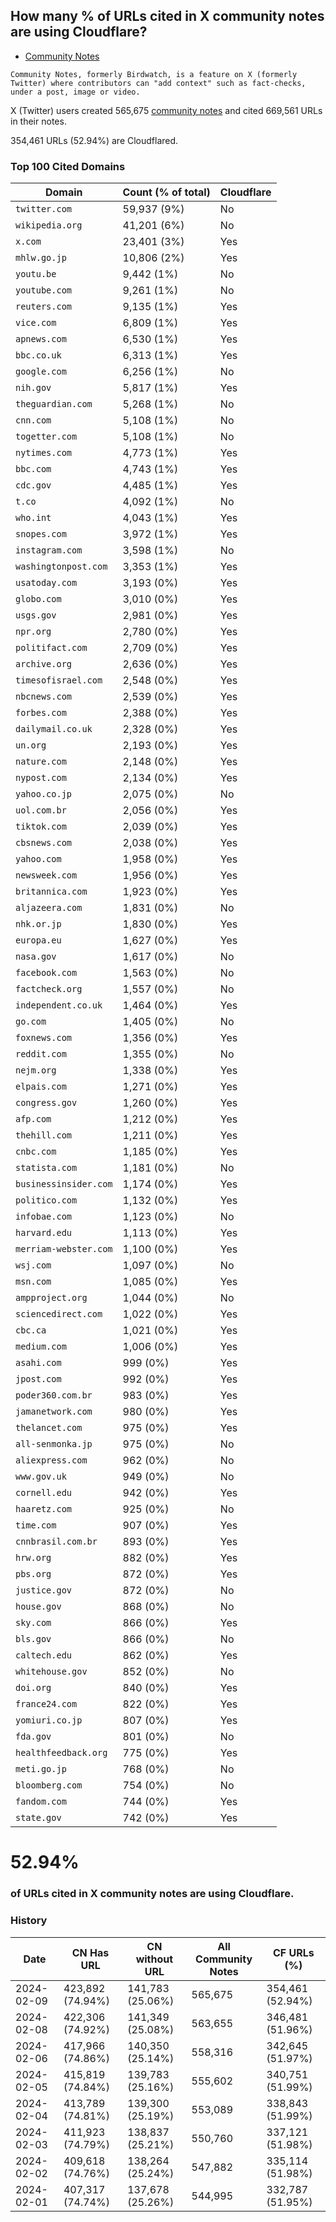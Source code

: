## How many % of URLs cited in X community notes are using Cloudflare?


- [Community Notes](https://en.wikipedia.org/wiki/Community_Notes)
```
Community Notes, formerly Birdwatch, is a feature on X (formerly Twitter) where contributors can "add context" such as fact-checks, under a post, image or video.
```

[//]: # (begin)

X (Twitter) users created 565,675 [community notes](https://en.wikipedia.org/wiki/Community_Notes) and cited 669,561 URLs in their notes.

354,461 URLs (52.94%) are Cloudflared.


### Top 100 Cited Domains
| Domain | Count (% of total) | Cloudflare |
| --- | --- | --- |
| `twitter.com` | 59,937 (9%) | No |
| `wikipedia.org` | 41,201 (6%) | No |
| `x.com` | 23,401 (3%) | Yes |
| `mhlw.go.jp` | 10,806 (2%) | Yes |
| `youtu.be` | 9,442 (1%) | No |
| `youtube.com` | 9,261 (1%) | No |
| `reuters.com` | 9,135 (1%) | Yes |
| `vice.com` | 6,809 (1%) | Yes |
| `apnews.com` | 6,530 (1%) | Yes |
| `bbc.co.uk` | 6,313 (1%) | Yes |
| `google.com` | 6,256 (1%) | No |
| `nih.gov` | 5,817 (1%) | Yes |
| `theguardian.com` | 5,268 (1%) | No |
| `cnn.com` | 5,108 (1%) | No |
| `togetter.com` | 5,108 (1%) | No |
| `nytimes.com` | 4,773 (1%) | Yes |
| `bbc.com` | 4,743 (1%) | Yes |
| `cdc.gov` | 4,485 (1%) | Yes |
| `t.co` | 4,092 (1%) | No |
| `who.int` | 4,043 (1%) | Yes |
| `snopes.com` | 3,972 (1%) | Yes |
| `instagram.com` | 3,598 (1%) | No |
| `washingtonpost.com` | 3,353 (1%) | Yes |
| `usatoday.com` | 3,193 (0%) | Yes |
| `globo.com` | 3,010 (0%) | Yes |
| `usgs.gov` | 2,981 (0%) | Yes |
| `npr.org` | 2,780 (0%) | Yes |
| `politifact.com` | 2,709 (0%) | Yes |
| `archive.org` | 2,636 (0%) | Yes |
| `timesofisrael.com` | 2,548 (0%) | Yes |
| `nbcnews.com` | 2,539 (0%) | Yes |
| `forbes.com` | 2,388 (0%) | Yes |
| `dailymail.co.uk` | 2,328 (0%) | Yes |
| `un.org` | 2,193 (0%) | Yes |
| `nature.com` | 2,148 (0%) | Yes |
| `nypost.com` | 2,134 (0%) | Yes |
| `yahoo.co.jp` | 2,075 (0%) | No |
| `uol.com.br` | 2,056 (0%) | Yes |
| `tiktok.com` | 2,039 (0%) | Yes |
| `cbsnews.com` | 2,038 (0%) | Yes |
| `yahoo.com` | 1,958 (0%) | Yes |
| `newsweek.com` | 1,956 (0%) | Yes |
| `britannica.com` | 1,923 (0%) | Yes |
| `aljazeera.com` | 1,831 (0%) | No |
| `nhk.or.jp` | 1,830 (0%) | Yes |
| `europa.eu` | 1,627 (0%) | Yes |
| `nasa.gov` | 1,617 (0%) | No |
| `facebook.com` | 1,563 (0%) | No |
| `factcheck.org` | 1,557 (0%) | No |
| `independent.co.uk` | 1,464 (0%) | Yes |
| `go.com` | 1,405 (0%) | No |
| `foxnews.com` | 1,356 (0%) | Yes |
| `reddit.com` | 1,355 (0%) | No |
| `nejm.org` | 1,338 (0%) | Yes |
| `elpais.com` | 1,271 (0%) | Yes |
| `congress.gov` | 1,260 (0%) | Yes |
| `afp.com` | 1,212 (0%) | Yes |
| `thehill.com` | 1,211 (0%) | Yes |
| `cnbc.com` | 1,185 (0%) | Yes |
| `statista.com` | 1,181 (0%) | No |
| `businessinsider.com` | 1,174 (0%) | Yes |
| `politico.com` | 1,132 (0%) | Yes |
| `infobae.com` | 1,123 (0%) | No |
| `harvard.edu` | 1,113 (0%) | Yes |
| `merriam-webster.com` | 1,100 (0%) | Yes |
| `wsj.com` | 1,097 (0%) | No |
| `msn.com` | 1,085 (0%) | Yes |
| `ampproject.org` | 1,044 (0%) | No |
| `sciencedirect.com` | 1,022 (0%) | Yes |
| `cbc.ca` | 1,021 (0%) | Yes |
| `medium.com` | 1,006 (0%) | Yes |
| `asahi.com` | 999 (0%) | Yes |
| `jpost.com` | 992 (0%) | Yes |
| `poder360.com.br` | 983 (0%) | Yes |
| `jamanetwork.com` | 980 (0%) | Yes |
| `thelancet.com` | 975 (0%) | Yes |
| `all-senmonka.jp` | 975 (0%) | No |
| `aliexpress.com` | 962 (0%) | No |
| `www.gov.uk` | 949 (0%) | No |
| `cornell.edu` | 942 (0%) | Yes |
| `haaretz.com` | 925 (0%) | No |
| `time.com` | 907 (0%) | Yes |
| `cnnbrasil.com.br` | 893 (0%) | Yes |
| `hrw.org` | 882 (0%) | Yes |
| `pbs.org` | 872 (0%) | Yes |
| `justice.gov` | 872 (0%) | No |
| `house.gov` | 868 (0%) | No |
| `sky.com` | 866 (0%) | Yes |
| `bls.gov` | 866 (0%) | No |
| `caltech.edu` | 862 (0%) | Yes |
| `whitehouse.gov` | 852 (0%) | No |
| `doi.org` | 840 (0%) | Yes |
| `france24.com` | 822 (0%) | Yes |
| `yomiuri.co.jp` | 807 (0%) | Yes |
| `fda.gov` | 801 (0%) | No |
| `healthfeedback.org` | 775 (0%) | Yes |
| `meti.go.jp` | 768 (0%) | No |
| `bloomberg.com` | 754 (0%) | No |
| `fandom.com` | 744 (0%) | Yes |
| `state.gov` | 742 (0%) | Yes |


# 52.94%
### of URLs cited in X community notes are using Cloudflare.


### History
| Date | CN Has URL | CN without URL | All Community Notes | CF URLs (%) |
| --- | --- | --- | --- | --- |
| 2024-02-09 | 423,892 (74.94%) | 141,783 (25.06%) | 565,675 | 354,461 (52.94%) |
| 2024-02-08 | 422,306 (74.92%) | 141,349 (25.08%) | 563,655 | 346,481 (51.96%) |
| 2024-02-06 | 417,966 (74.86%) | 140,350 (25.14%) | 558,316 | 342,645 (51.97%) |
| 2024-02-05 | 415,819 (74.84%) | 139,783 (25.16%) | 555,602 | 340,751 (51.99%) |
| 2024-02-04 | 413,789 (74.81%) | 139,300 (25.19%) | 553,089 | 338,843 (51.99%) |
| 2024-02-03 | 411,923 (74.79%) | 138,837 (25.21%) | 550,760 | 337,121 (51.98%) |
| 2024-02-02 | 409,618 (74.76%) | 138,264 (25.24%) | 547,882 | 335,114 (51.98%) |
| 2024-02-01 | 407,317 (74.74%) | 137,678 (25.26%) | 544,995 | 332,787 (51.95%) |
